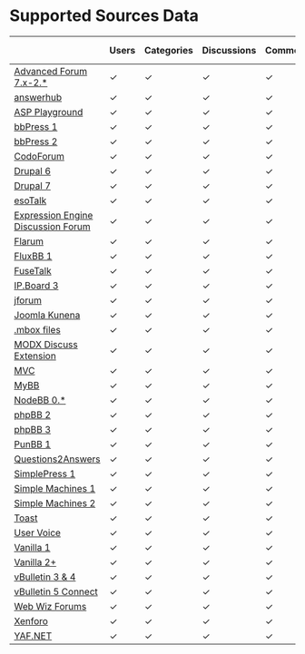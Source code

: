 <h1 class="FeatureTitle">Supported Sources Data</h1>

<table class="Features"><thead><tr><th></th><th class="FeatureName"><div><span>Users</span></div></th><th class="FeatureName"><div><span>Categories</span></div></th><th class="FeatureName"><div><span>Discussions</span></div></th><th class="FeatureName"><div><span>Comments</span></div></th><th class="FeatureName"><div><span>Roles</span></div></th><th class="FeatureName"><div><span>Passwords</span></div></th><th class="FeatureName"><div><span>Private Messages</span></div></th><th class="FeatureName"><div><span>Attachments</span></div></th><th class="FeatureName"><div><span>Bookmarks</span></div></th><th class="FeatureName"><div><span>Avatars</span></div></th><th class="FeatureName"><div><span>Signatures</span></div></th><th class="FeatureName"><div><span>Polls</span></div></th><th class="FeatureName"><div><span>Tags</span></div></th><th class="FeatureName"><div><span>Reactions</span></div></th><th class="FeatureName"><div><span>Badges</span></div></th><th class="FeatureName"><div><span>User Notes</span></div></th><th class="FeatureName"><div><span>Ranks</span></div></th></tr></thead><tbody><tr><td class="Platform"><span><a href="?list=AdvancedForum">Advanced Forum 7.x-2.*</a></span></td><td><span class="Yes">&#x2713;</span></td><td><span class="Yes">&#x2713;</span></td><td><span class="Yes">&#x2713;</span></td><td><span class="Yes">&#x2713;</span></td><td><span class="Yes">&#x2713;</span></td><td><span class="Yes">&#x2713;</span></td><td><span class="No">&#x2717;</span></td><td><span class="No">&#x2717;</span></td><td><span class="No">&#x2717;</span></td><td><span class="Yes">&#x2713;</span></td><td><span class="Yes">&#x2713;</span></td><td><span class="No">&#x2717;</span></td><td><span class="No">&#x2717;</span></td><td><span class="No">&#x2717;</span></td><td><span class="No">&#x2717;</span></td><td><span class="No">&#x2717;</span></td><td><span class="No">&#x2717;</span></td></tr><tr><td class="Platform"><span><a href="?list=AnswerHub">answerhub</a></span></td><td><span class="Yes">&#x2713;</span></td><td><span class="Yes">&#x2713;</span></td><td><span class="Yes">&#x2713;</span></td><td><span class="Yes">&#x2713;</span></td><td><span class="Yes">&#x2713;</span></td><td><span class="No">&#x2717;</span></td><td><span class="No">&#x2717;</span></td><td><span class="Yes">&#x2713;</span></td><td><span class="No">&#x2717;</span></td><td><span class="No">&#x2717;</span></td><td><span class="No">&#x2717;</span></td><td><span class="No">&#x2717;</span></td><td><span class="Yes">&#x2713;</span></td><td><span class="No">&#x2717;</span></td><td><span class="No">&#x2717;</span></td><td><span class="No">&#x2717;</span></td><td><span class="No">&#x2717;</span></td></tr><tr><td class="Platform"><span><a href="?list=AspPlayground">ASP Playground</a></span></td><td><span class="Yes">&#x2713;</span></td><td><span class="Yes">&#x2713;</span></td><td><span class="Yes">&#x2713;</span></td><td><span class="Yes">&#x2713;</span></td><td><span class="No">&#x2717;</span></td><td><span class="No">&#x2717;</span></td><td><span class="No">&#x2717;</span></td><td><span class="No">&#x2717;</span></td><td><span class="No">&#x2717;</span></td><td><span class="No">&#x2717;</span></td><td><span class="No">&#x2717;</span></td><td><span class="No">&#x2717;</span></td><td><span class="No">&#x2717;</span></td><td><span class="No">&#x2717;</span></td><td><span class="No">&#x2717;</span></td><td><span class="No">&#x2717;</span></td><td><span class="No">&#x2717;</span></td></tr><tr><td class="Platform"><span><a href="?list=BbPress1">bbPress 1</a></span></td><td><span class="Yes">&#x2713;</span></td><td><span class="Yes">&#x2713;</span></td><td><span class="Yes">&#x2713;</span></td><td><span class="Yes">&#x2713;</span></td><td><span class="Yes">&#x2713;</span></td><td><span class="Yes">&#x2713;</span></td><td><span class="Yes">&#x2713;</span></td><td><span class="No">&#x2717;</span></td><td><span class="No">&#x2717;</span></td><td><span class="No">&#x2717;</span></td><td><span class="No">&#x2717;</span></td><td><span class="No">&#x2717;</span></td><td><span class="No">&#x2717;</span></td><td><span class="No">&#x2717;</span></td><td><span class="No">&#x2717;</span></td><td><span class="No">&#x2717;</span></td><td><span class="No">&#x2717;</span></td></tr><tr><td class="Platform"><span><a href="?list=BbPress2">bbPress 2</a></span></td><td><span class="Yes">&#x2713;</span></td><td><span class="Yes">&#x2713;</span></td><td><span class="Yes">&#x2713;</span></td><td><span class="Yes">&#x2713;</span></td><td><span class="Yes">&#x2713;</span></td><td><span class="Yes">&#x2713;</span></td><td><span class="No">&#x2717;</span></td><td><span class="No">&#x2717;</span></td><td><span class="No">&#x2717;</span></td><td><span class="No">&#x2717;</span></td><td><span class="No">&#x2717;</span></td><td><span class="No">&#x2717;</span></td><td><span class="No">&#x2717;</span></td><td><span class="No">&#x2717;</span></td><td><span class="No">&#x2717;</span></td><td><span class="No">&#x2717;</span></td><td><span class="No">&#x2717;</span></td></tr><tr><td class="Platform"><span><a href="?list=CodoForum">CodoForum</a></span></td><td><span class="Yes">&#x2713;</span></td><td><span class="Yes">&#x2713;</span></td><td><span class="Yes">&#x2713;</span></td><td><span class="Yes">&#x2713;</span></td><td><span class="Yes">&#x2713;</span></td><td><span class="Yes">&#x2713;</span></td><td><span class="No">&#x2717;</span></td><td><span class="No">&#x2717;</span></td><td><span class="No">&#x2717;</span></td><td><span class="No">&#x2717;</span></td><td><span class="Yes">&#x2713;</span></td><td><span class="No">&#x2717;</span></td><td><span class="No">&#x2717;</span></td><td><span class="No">&#x2717;</span></td><td><span class="No">&#x2717;</span></td><td><span class="No">&#x2717;</span></td><td><span class="No">&#x2717;</span></td></tr><tr><td class="Platform"><span><a href="?list=Drupal6">Drupal 6</a></span></td><td><span class="Yes">&#x2713;</span></td><td><span class="Yes">&#x2713;</span></td><td><span class="Yes">&#x2713;</span></td><td><span class="Yes">&#x2713;</span></td><td><span class="Yes">&#x2713;</span></td><td><span class="Yes">&#x2713;</span></td><td><span class="Yes">&#x2713;</span></td><td><span class="No">&#x2717;</span></td><td><span class="No">&#x2717;</span></td><td><span class="Yes">&#x2713;</span></td><td><span class="Yes">&#x2713;</span></td><td><span class="No">&#x2717;</span></td><td><span class="No">&#x2717;</span></td><td><span class="No">&#x2717;</span></td><td><span class="No">&#x2717;</span></td><td><span class="No">&#x2717;</span></td><td><span class="No">&#x2717;</span></td></tr><tr><td class="Platform"><span><a href="?list=Drupal7">Drupal 7</a></span></td><td><span class="Yes">&#x2713;</span></td><td><span class="Yes">&#x2713;</span></td><td><span class="Yes">&#x2713;</span></td><td><span class="Yes">&#x2713;</span></td><td><span class="Yes">&#x2713;</span></td><td><span class="Yes">&#x2713;</span></td><td><span class="No">&#x2717;</span></td><td><span class="Yes">&#x2713;</span></td><td><span class="No">&#x2717;</span></td><td><span class="Yes">&#x2713;</span></td><td><span class="Yes">&#x2713;</span></td><td><span class="No">&#x2717;</span></td><td><span class="No">&#x2717;</span></td><td><span class="No">&#x2717;</span></td><td><span class="No">&#x2717;</span></td><td><span class="No">&#x2717;</span></td><td><span class="No">&#x2717;</span></td></tr><tr><td class="Platform"><span><a href="?list=EsoTalk">esoTalk</a></span></td><td><span class="Yes">&#x2713;</span></td><td><span class="Yes">&#x2713;</span></td><td><span class="Yes">&#x2713;</span></td><td><span class="Yes">&#x2713;</span></td><td><span class="Yes">&#x2713;</span></td><td><span class="Yes">&#x2713;</span></td><td><span class="Yes">&#x2713;</span></td><td><span class="No">&#x2717;</span></td><td><span class="Yes">&#x2713;</span></td><td><span class="No">&#x2717;</span></td><td><span class="No">&#x2717;</span></td><td><span class="No">&#x2717;</span></td><td><span class="No">&#x2717;</span></td><td><span class="No">&#x2717;</span></td><td><span class="No">&#x2717;</span></td><td><span class="No">&#x2717;</span></td><td><span class="No">&#x2717;</span></td></tr><tr><td class="Platform"><span><a href="?list=ExpressionEngine">Expression Engine Discussion Forum</a></span></td><td><span class="Yes">&#x2713;</span></td><td><span class="Yes">&#x2713;</span></td><td><span class="Yes">&#x2713;</span></td><td><span class="Yes">&#x2713;</span></td><td><span class="Yes">&#x2713;</span></td><td><span class="Yes">&#x2713;</span></td><td><span class="Yes">&#x2713;</span></td><td><span class="Yes">&#x2713;</span></td><td><span class="Yes">&#x2713;</span></td><td><span class="No">&#x2717;</span></td><td><span class="Yes">&#x2713;</span></td><td><span class="No">&#x2717;</span></td><td><span class="No">&#x2717;</span></td><td><span class="No">&#x2717;</span></td><td><span class="No">&#x2717;</span></td><td><span class="No">&#x2717;</span></td><td><span class="No">&#x2717;</span></td></tr><tr><td class="Platform"><span><a href="?list=Flarum">Flarum</a></span></td><td><span class="Yes">&#x2713;</span></td><td><span class="Yes">&#x2713;</span></td><td><span class="Yes">&#x2713;</span></td><td><span class="Yes">&#x2713;</span></td><td><span class="Yes">&#x2713;</span></td><td><span class="Yes">&#x2713;</span></td><td><span class="Yes">&#x2713;</span></td><td><span class="No">&#x2717;</span></td><td><span class="Yes">&#x2713;</span></td><td><span class="No">&#x2717;</span></td><td><span class="No">&#x2717;</span></td><td><span class="No">&#x2717;</span></td><td><span class="No">&#x2717;</span></td><td><span class="No">&#x2717;</span></td><td><span class="Yes">&#x2713;</span></td><td><span class="No">&#x2717;</span></td><td><span class="No">&#x2717;</span></td></tr><tr><td class="Platform"><span><a href="?list=FluxBb">FluxBB 1</a></span></td><td><span class="Yes">&#x2713;</span></td><td><span class="Yes">&#x2713;</span></td><td><span class="Yes">&#x2713;</span></td><td><span class="Yes">&#x2713;</span></td><td><span class="Yes">&#x2713;</span></td><td><span class="Yes">&#x2713;</span></td><td><span class="No">&#x2717;</span></td><td><span class="Yes">&#x2713;</span></td><td><span class="No">&#x2717;</span></td><td><span class="Yes">&#x2713;</span></td><td><span class="Yes">&#x2713;</span></td><td><span class="No">&#x2717;</span></td><td><span class="Yes">&#x2713;</span></td><td><span class="No">&#x2717;</span></td><td><span class="No">&#x2717;</span></td><td><span class="No">&#x2717;</span></td><td><span class="No">&#x2717;</span></td></tr><tr><td class="Platform"><span><a href="?list=FuseTalk">FuseTalk</a></span></td><td><span class="Yes">&#x2713;</span></td><td><span class="Yes">&#x2713;</span></td><td><span class="Yes">&#x2713;</span></td><td><span class="Yes">&#x2713;</span></td><td><span class="Yes">&#x2713;</span></td><td><span class="Yes">&#x2713;</span></td><td><span class="Yes">&#x2713;</span></td><td><span class="No">&#x2717;</span></td><td><span class="No">&#x2717;</span></td><td><span class="No">&#x2717;</span></td><td><span class="Yes">&#x2713;</span></td><td><span class="Yes">&#x2713;</span></td><td><span class="No">&#x2717;</span></td><td><span class="No">&#x2717;</span></td><td><span class="No">&#x2717;</span></td><td><span class="No">&#x2717;</span></td><td><span class="No">&#x2717;</span></td></tr><tr><td class="Platform"><span><a href="?list=IpBoard3">IP.Board 3</a></span></td><td><span class="Yes">&#x2713;</span></td><td><span class="Yes">&#x2713;</span></td><td><span class="Yes">&#x2713;</span></td><td><span class="Yes">&#x2713;</span></td><td><span class="Yes">&#x2713;</span></td><td><span class="Yes">&#x2713;</span></td><td><span class="Yes">&#x2713;</span></td><td><span class="Yes">&#x2713;</span></td><td><span class="No">&#x2717;</span></td><td><span class="Yes">&#x2713;</span></td><td><span class="Yes">&#x2713;</span></td><td><span class="No">&#x2717;</span></td><td><span class="Yes">&#x2713;</span></td><td><span class="No">&#x2717;</span></td><td><span class="No">&#x2717;</span></td><td><span class="No">&#x2717;</span></td><td><span class="No">&#x2717;</span></td></tr><tr><td class="Platform"><span><a href="?list=JForum">jforum</a></span></td><td><span class="Yes">&#x2713;</span></td><td><span class="Yes">&#x2713;</span></td><td><span class="Yes">&#x2713;</span></td><td><span class="Yes">&#x2713;</span></td><td><span class="Yes">&#x2713;</span></td><td><span class="No">&#x2717;</span></td><td><span class="Yes">&#x2713;</span></td><td><span class="No">&#x2717;</span></td><td><span class="Yes">&#x2713;</span></td><td><span class="Yes">&#x2713;</span></td><td><span class="Yes">&#x2713;</span></td><td><span class="No">&#x2717;</span></td><td><span class="No">&#x2717;</span></td><td><span class="No">&#x2717;</span></td><td><span class="No">&#x2717;</span></td><td><span class="No">&#x2717;</span></td><td><span class="No">&#x2717;</span></td></tr><tr><td class="Platform"><span><a href="?list=Kunena">Joomla Kunena</a></span></td><td><span class="Yes">&#x2713;</span></td><td><span class="Yes">&#x2713;</span></td><td><span class="Yes">&#x2713;</span></td><td><span class="Yes">&#x2713;</span></td><td><span class="Yes">&#x2713;</span></td><td><span class="Yes">&#x2713;</span></td><td><span class="No">&#x2717;</span></td><td><span class="Yes">&#x2713;</span></td><td><span class="Yes">&#x2713;</span></td><td><span class="Yes">&#x2713;</span></td><td><span class="No">&#x2717;</span></td><td><span class="No">&#x2717;</span></td><td><span class="No">&#x2717;</span></td><td><span class="No">&#x2717;</span></td><td><span class="No">&#x2717;</span></td><td><span class="No">&#x2717;</span></td><td><span class="No">&#x2717;</span></td></tr><tr><td class="Platform"><span><a href="?list=Mbox">.mbox files</a></span></td><td><span class="Yes">&#x2713;</span></td><td><span class="Yes">&#x2713;</span></td><td><span class="Yes">&#x2713;</span></td><td><span class="Yes">&#x2713;</span></td><td><span class="No">&#x2717;</span></td><td><span class="No">&#x2717;</span></td><td><span class="No">&#x2717;</span></td><td><span class="No">&#x2717;</span></td><td><span class="No">&#x2717;</span></td><td><span class="No">&#x2717;</span></td><td><span class="No">&#x2717;</span></td><td><span class="No">&#x2717;</span></td><td><span class="No">&#x2717;</span></td><td><span class="No">&#x2717;</span></td><td><span class="No">&#x2717;</span></td><td><span class="No">&#x2717;</span></td><td><span class="No">&#x2717;</span></td></tr><tr><td class="Platform"><span><a href="?list=ModxDiscuss">MODX Discuss Extension</a></span></td><td><span class="Yes">&#x2713;</span></td><td><span class="Yes">&#x2713;</span></td><td><span class="Yes">&#x2713;</span></td><td><span class="Yes">&#x2713;</span></td><td><span class="Yes">&#x2713;</span></td><td><span class="Yes">&#x2713;</span></td><td><span class="No">&#x2717;</span></td><td><span class="No">&#x2717;</span></td><td><span class="No">&#x2717;</span></td><td><span class="No">&#x2717;</span></td><td><span class="Yes">&#x2713;</span></td><td><span class="No">&#x2717;</span></td><td><span class="No">&#x2717;</span></td><td><span class="No">&#x2717;</span></td><td><span class="No">&#x2717;</span></td><td><span class="No">&#x2717;</span></td><td><span class="No">&#x2717;</span></td></tr><tr><td class="Platform"><span><a href="?list=Mvc">MVC</a></span></td><td><span class="Yes">&#x2713;</span></td><td><span class="Yes">&#x2713;</span></td><td><span class="Yes">&#x2713;</span></td><td><span class="Yes">&#x2713;</span></td><td><span class="Yes">&#x2713;</span></td><td><span class="No">&#x2717;</span></td><td><span class="No">&#x2717;</span></td><td><span class="No">&#x2717;</span></td><td><span class="No">&#x2717;</span></td><td><span class="Yes">&#x2713;</span></td><td><span class="Yes">&#x2713;</span></td><td><span class="No">&#x2717;</span></td><td><span class="Yes">&#x2713;</span></td><td><span class="No">&#x2717;</span></td><td><span class="Yes">&#x2713;</span></td><td><span class="No">&#x2717;</span></td><td><span class="No">&#x2717;</span></td></tr><tr><td class="Platform"><span><a href="?list=MyBb">MyBB</a></span></td><td><span class="Yes">&#x2713;</span></td><td><span class="Yes">&#x2713;</span></td><td><span class="Yes">&#x2713;</span></td><td><span class="Yes">&#x2713;</span></td><td><span class="Yes">&#x2713;</span></td><td><span class="Yes">&#x2713;</span></td><td><span class="No">&#x2717;</span></td><td><span class="Yes">&#x2713;</span></td><td><span class="Yes">&#x2713;</span></td><td><span class="Yes">&#x2713;</span></td><td><span class="No">&#x2717;</span></td><td><span class="No">&#x2717;</span></td><td><span class="No">&#x2717;</span></td><td><span class="No">&#x2717;</span></td><td><span class="No">&#x2717;</span></td><td><span class="No">&#x2717;</span></td><td><span class="No">&#x2717;</span></td></tr><tr><td class="Platform"><span><a href="?list=NodeBb">NodeBB 0.*</a></span></td><td><span class="Yes">&#x2713;</span></td><td><span class="Yes">&#x2713;</span></td><td><span class="Yes">&#x2713;</span></td><td><span class="Yes">&#x2713;</span></td><td><span class="Yes">&#x2713;</span></td><td><span class="Yes">&#x2713;</span></td><td><span class="Yes">&#x2713;</span></td><td><span class="No">&#x2717;</span></td><td><span class="Yes">&#x2713;</span></td><td><span class="Yes">&#x2713;</span></td><td><span class="Yes">&#x2713;</span></td><td><span class="Yes">&#x2713;</span></td><td><span class="Yes">&#x2713;</span></td><td><span class="Yes">&#x2713;</span></td><td><span class="No">&#x2717;</span></td><td><span class="Yes">&#x2713;</span></td><td><span class="No">&#x2717;</span></td></tr><tr><td class="Platform"><span><a href="?list=PhpBb2">phpBB 2</a></span></td><td><span class="Yes">&#x2713;</span></td><td><span class="Yes">&#x2713;</span></td><td><span class="Yes">&#x2713;</span></td><td><span class="Yes">&#x2713;</span></td><td><span class="Yes">&#x2713;</span></td><td><span class="Yes">&#x2713;</span></td><td><span class="Yes">&#x2713;</span></td><td><span class="No">&#x2717;</span></td><td><span class="No">&#x2717;</span></td><td><span class="No">&#x2717;</span></td><td><span class="No">&#x2717;</span></td><td><span class="No">&#x2717;</span></td><td><span class="No">&#x2717;</span></td><td><span class="No">&#x2717;</span></td><td><span class="No">&#x2717;</span></td><td><span class="No">&#x2717;</span></td><td><span class="No">&#x2717;</span></td></tr><tr><td class="Platform"><span><a href="?list=PhpBb3">phpBB 3</a></span></td><td><span class="Yes">&#x2713;</span></td><td><span class="Yes">&#x2713;</span></td><td><span class="Yes">&#x2713;</span></td><td><span class="Yes">&#x2713;</span></td><td><span class="Yes">&#x2713;</span></td><td><span class="Yes">&#x2713;</span></td><td><span class="Yes">&#x2713;</span></td><td><span class="Yes">&#x2713;</span></td><td><span class="Yes">&#x2713;</span></td><td><span class="Yes">&#x2713;</span></td><td><span class="Yes">&#x2713;</span></td><td><span class="Yes">&#x2713;</span></td><td><span class="No">&#x2717;</span></td><td><span class="No">&#x2717;</span></td><td><span class="No">&#x2717;</span></td><td><span class="Yes">&#x2713;</span></td><td><span class="Yes">&#x2713;</span></td></tr><tr><td class="Platform"><span><a href="?list=PunBb">PunBB 1</a></span></td><td><span class="Yes">&#x2713;</span></td><td><span class="Yes">&#x2713;</span></td><td><span class="Yes">&#x2713;</span></td><td><span class="Yes">&#x2713;</span></td><td><span class="Yes">&#x2713;</span></td><td><span class="Yes">&#x2713;</span></td><td><span class="No">&#x2717;</span></td><td><span class="Yes">&#x2713;</span></td><td><span class="No">&#x2717;</span></td><td><span class="Yes">&#x2713;</span></td><td><span class="Yes">&#x2713;</span></td><td><span class="No">&#x2717;</span></td><td><span class="Yes">&#x2713;</span></td><td><span class="No">&#x2717;</span></td><td><span class="No">&#x2717;</span></td><td><span class="No">&#x2717;</span></td><td><span class="No">&#x2717;</span></td></tr><tr><td class="Platform"><span><a href="?list=Q2a">Questions2Answers</a></span></td><td><span class="Yes">&#x2713;</span></td><td><span class="Yes">&#x2713;</span></td><td><span class="Yes">&#x2713;</span></td><td><span class="Yes">&#x2713;</span></td><td><span class="Yes">&#x2713;</span></td><td><span class="No">&#x2717;</span></td><td><span class="No">&#x2717;</span></td><td><span class="No">&#x2717;</span></td><td><span class="No">&#x2717;</span></td><td><span class="No">&#x2717;</span></td><td><span class="No">&#x2717;</span></td><td><span class="No">&#x2717;</span></td><td><span class="No">&#x2717;</span></td><td><span class="No">&#x2717;</span></td><td><span class="No">&#x2717;</span></td><td><span class="No">&#x2717;</span></td><td><span class="No">&#x2717;</span></td></tr><tr><td class="Platform"><span><a href="?list=SimplePress">SimplePress 1</a></span></td><td><span class="Yes">&#x2713;</span></td><td><span class="Yes">&#x2713;</span></td><td><span class="Yes">&#x2713;</span></td><td><span class="Yes">&#x2713;</span></td><td><span class="Yes">&#x2713;</span></td><td><span class="Yes">&#x2713;</span></td><td><span class="Yes">&#x2713;</span></td><td><span class="No">&#x2717;</span></td><td><span class="No">&#x2717;</span></td><td><span class="No">&#x2717;</span></td><td><span class="No">&#x2717;</span></td><td><span class="No">&#x2717;</span></td><td><span class="No">&#x2717;</span></td><td><span class="No">&#x2717;</span></td><td><span class="No">&#x2717;</span></td><td><span class="No">&#x2717;</span></td><td><span class="No">&#x2717;</span></td></tr><tr><td class="Platform"><span><a href="?list=Smf1">Simple Machines 1</a></span></td><td><span class="Yes">&#x2713;</span></td><td><span class="Yes">&#x2713;</span></td><td><span class="Yes">&#x2713;</span></td><td><span class="Yes">&#x2713;</span></td><td><span class="Yes">&#x2713;</span></td><td><span class="Yes">&#x2713;</span></td><td><span class="Yes">&#x2713;</span></td><td><span class="Yes">&#x2713;</span></td><td><span class="No">&#x2717;</span></td><td><span class="Yes">&#x2713;</span></td><td><span class="No">&#x2717;</span></td><td><span class="No">&#x2717;</span></td><td><span class="No">&#x2717;</span></td><td><span class="No">&#x2717;</span></td><td><span class="No">&#x2717;</span></td><td><span class="No">&#x2717;</span></td><td><span class="No">&#x2717;</span></td></tr><tr><td class="Platform"><span><a href="?list=Smf2">Simple Machines 2</a></span></td><td><span class="Yes">&#x2713;</span></td><td><span class="Yes">&#x2713;</span></td><td><span class="Yes">&#x2713;</span></td><td><span class="Yes">&#x2713;</span></td><td><span class="Yes">&#x2713;</span></td><td><span class="Yes">&#x2713;</span></td><td><span class="Yes">&#x2713;</span></td><td><span class="Yes">&#x2713;</span></td><td><span class="Yes">&#x2713;</span></td><td><span class="No">&#x2717;</span></td><td><span class="No">&#x2717;</span></td><td><span class="No">&#x2717;</span></td><td><span class="No">&#x2717;</span></td><td><span class="No">&#x2717;</span></td><td><span class="No">&#x2717;</span></td><td><span class="No">&#x2717;</span></td><td><span class="No">&#x2717;</span></td></tr><tr><td class="Platform"><span><a href="?list=Toast">Toast</a></span></td><td><span class="Yes">&#x2713;</span></td><td><span class="Yes">&#x2713;</span></td><td><span class="Yes">&#x2713;</span></td><td><span class="Yes">&#x2713;</span></td><td><span class="Yes">&#x2713;</span></td><td><span class="Yes">&#x2713;</span></td><td><span class="No">&#x2717;</span></td><td><span class="No">&#x2717;</span></td><td><span class="No">&#x2717;</span></td><td><span class="No">&#x2717;</span></td><td><span class="Yes">&#x2713;</span></td><td><span class="No">&#x2717;</span></td><td><span class="No">&#x2717;</span></td><td><span class="No">&#x2717;</span></td><td><span class="No">&#x2717;</span></td><td><span class="No">&#x2717;</span></td><td><span class="No">&#x2717;</span></td></tr><tr><td class="Platform"><span><a href="?list=UserVoice">User Voice</a></span></td><td><span class="Yes">&#x2713;</span></td><td><span class="Yes">&#x2713;</span></td><td><span class="Yes">&#x2713;</span></td><td><span class="Yes">&#x2713;</span></td><td><span class="Yes">&#x2713;</span></td><td><span class="Yes">&#x2713;</span></td><td><span class="No">&#x2717;</span></td><td><span class="No">&#x2717;</span></td><td><span class="Yes">&#x2713;</span></td><td><span class="Yes">&#x2713;</span></td><td><span class="Yes">&#x2713;</span></td><td><span class="No">&#x2717;</span></td><td><span class="No">&#x2717;</span></td><td><span class="No">&#x2717;</span></td><td><span class="No">&#x2717;</span></td><td><span class="No">&#x2717;</span></td><td><span class="No">&#x2717;</span></td></tr><tr><td class="Platform"><span><a href="?list=Vanilla1">Vanilla 1</a></span></td><td><span class="Yes">&#x2713;</span></td><td><span class="Yes">&#x2713;</span></td><td><span class="Yes">&#x2713;</span></td><td><span class="Yes">&#x2713;</span></td><td><span class="Yes">&#x2713;</span></td><td><span class="Yes">&#x2713;</span></td><td><span class="Yes">&#x2713;</span></td><td><span class="Yes">&#x2713;</span></td><td><span class="Yes">&#x2713;</span></td><td><span class="No">&#x2717;</span></td><td><span class="No">&#x2717;</span></td><td><span class="No">&#x2717;</span></td><td><span class="No">&#x2717;</span></td><td><span class="No">&#x2717;</span></td><td><span class="No">&#x2717;</span></td><td><span class="No">&#x2717;</span></td><td><span class="No">&#x2717;</span></td></tr><tr><td class="Platform"><span><a href="?list=Vanilla2">Vanilla 2+</a></span></td><td><span class="Yes">&#x2713;</span></td><td><span class="Yes">&#x2713;</span></td><td><span class="Yes">&#x2713;</span></td><td><span class="Yes">&#x2713;</span></td><td><span class="Yes">&#x2713;</span></td><td><span class="Yes">&#x2713;</span></td><td><span class="Yes">&#x2713;</span></td><td><span class="Yes">&#x2713;</span></td><td><span class="Yes">&#x2713;</span></td><td><span class="Yes">&#x2713;</span></td><td><span class="Yes">&#x2713;</span></td><td><span class="Yes">&#x2713;</span></td><td><span class="Yes">&#x2713;</span></td><td><span class="Yes">&#x2713;</span></td><td><span class="Yes">&#x2713;</span></td><td><span class="Yes">&#x2713;</span></td><td><span class="Yes">&#x2713;</span></td></tr><tr><td class="Platform"><span><a href="?list=VBulletin">vBulletin 3 & 4</a></span></td><td><span class="Yes">&#x2713;</span></td><td><span class="Yes">&#x2713;</span></td><td><span class="Yes">&#x2713;</span></td><td><span class="Yes">&#x2713;</span></td><td><span class="Yes">&#x2713;</span></td><td><span class="Yes">&#x2713;</span></td><td><span class="Yes">&#x2713;</span></td><td><span class="Yes">&#x2713;</span></td><td><span class="Yes">&#x2713;</span></td><td><span class="Yes">&#x2713;</span></td><td><span class="Yes">&#x2713;</span></td><td><span class="Yes">&#x2713;</span></td><td><span class="Yes">&#x2713;</span></td><td><span class="Yes">&#x2713;</span></td><td><span class="No">&#x2717;</span></td><td><span class="Yes">&#x2713;</span></td><td><span class="Yes">&#x2713;</span></td></tr><tr><td class="Platform"><span><a href="?list=VBulletin5">vBulletin 5 Connect</a></span></td><td><span class="Yes">&#x2713;</span></td><td><span class="Yes">&#x2713;</span></td><td><span class="Yes">&#x2713;</span></td><td><span class="Yes">&#x2713;</span></td><td><span class="Yes">&#x2713;</span></td><td><span class="Yes">&#x2713;</span></td><td><span class="Yes">&#x2713;</span></td><td><span class="Yes">&#x2713;</span></td><td><span class="Yes">&#x2713;</span></td><td><span class="Yes">&#x2713;</span></td><td><span class="No">&#x2717;</span></td><td><span class="Yes">&#x2713;</span></td><td><span class="No">&#x2717;</span></td><td><span class="No">&#x2717;</span></td><td><span class="No">&#x2717;</span></td><td><span class="No">&#x2717;</span></td><td><span class="No">&#x2717;</span></td></tr><tr><td class="Platform"><span><a href="?list=WebWiz">Web Wiz Forums</a></span></td><td><span class="Yes">&#x2713;</span></td><td><span class="Yes">&#x2713;</span></td><td><span class="Yes">&#x2713;</span></td><td><span class="Yes">&#x2713;</span></td><td><span class="Yes">&#x2713;</span></td><td><span class="Yes">&#x2713;</span></td><td><span class="Yes">&#x2713;</span></td><td><span class="No">&#x2717;</span></td><td><span class="No">&#x2717;</span></td><td><span class="Yes">&#x2713;</span></td><td><span class="Yes">&#x2713;</span></td><td><span class="No">&#x2717;</span></td><td><span class="No">&#x2717;</span></td><td><span class="No">&#x2717;</span></td><td><span class="No">&#x2717;</span></td><td><span class="No">&#x2717;</span></td><td><span class="No">&#x2717;</span></td></tr><tr><td class="Platform"><span><a href="?list=Xenforo">Xenforo</a></span></td><td><span class="Yes">&#x2713;</span></td><td><span class="Yes">&#x2713;</span></td><td><span class="Yes">&#x2713;</span></td><td><span class="Yes">&#x2713;</span></td><td><span class="Yes">&#x2713;</span></td><td><span class="Yes">&#x2713;</span></td><td><span class="Yes">&#x2713;</span></td><td><span class="Yes">&#x2713;</span></td><td><span class="No">&#x2717;</span></td><td><span class="Yes">&#x2713;</span></td><td><span class="Yes">&#x2713;</span></td><td><span class="No">&#x2717;</span></td><td><span class="No">&#x2717;</span></td><td><span class="No">&#x2717;</span></td><td><span class="No">&#x2717;</span></td><td><span class="No">&#x2717;</span></td><td><span class="No">&#x2717;</span></td></tr><tr><td class="Platform"><span><a href="?list=Yaf">YAF.NET</a></span></td><td><span class="Yes">&#x2713;</span></td><td><span class="Yes">&#x2713;</span></td><td><span class="Yes">&#x2713;</span></td><td><span class="Yes">&#x2713;</span></td><td><span class="Yes">&#x2713;</span></td><td><span class="Yes">&#x2713;</span></td><td><span class="Yes">&#x2713;</span></td><td><span class="No">&#x2717;</span></td><td><span class="No">&#x2717;</span></td><td><span class="No">&#x2717;</span></td><td><span class="Yes">&#x2713;</span></td><td><span class="No">&#x2717;</span></td><td><span class="No">&#x2717;</span></td><td><span class="No">&#x2717;</span></td><td><span class="No">&#x2717;</span></td><td><span class="No">&#x2717;</span></td><td><span class="Yes">&#x2713;</span></td></tr></tbody></table>